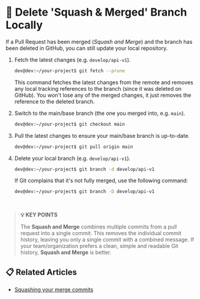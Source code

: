 # 💭 Delete 'Squash & Merged' Branch Locally

If a Pull Request has been merged (*Squash and Merge*) and the branch has been deleted in GitHub, you can still update your local repository.

1. Fetch the latest changes (e.g. `develop/api-v1`).

    ```bash
    dev@dev:~/your-project$ git fetch --prune
    ```

    This command fetches the latest changes from the remote and removes any local tracking references to the branch (since it was deleted on GitHub).
    You won't lose any of the merged changes, it just removes the reference to the deleted branch.

2. Switch to the main/base branch (the one you merged into, e.g. `main`).

    ```bash
    dev@dev:~/your-project$ git checkout main
    ```

3. Pull the latest changes to ensure your main/base branch is up-to-date.

    ```bash
    dev@dev:~/your-project$ git pull origin main
    ```

4. Delete your local branch (e.g. `develop/api-v1`).

    ```bash
    dev@dev:~/your-project$ git branch -d develop/api-v1
    ```

    If Git complains that it's not fully merged, use the following command:

    ```bash
    dev@dev:~/your-project$ git branch -D develop/api-v1
    ```

<br />

> **💡 KEY POINTS**
>
> The **Squash and Merge** combines multiple commits from a pull request into a single commit. This removes the individual commit history, leaving you only a single commit with a combined message. If your team/organization prefers a clean, simple and readable Git history, **Squash and Merge** is better.

## 📋 Related Articles
* [Squashing your merge commits](https://docs.github.com/en/repositories/configuring-branches-and-merges-in-your-repository/configuring-pull-request-merges/about-merge-methods-on-github#squashing-your-merge-commits)